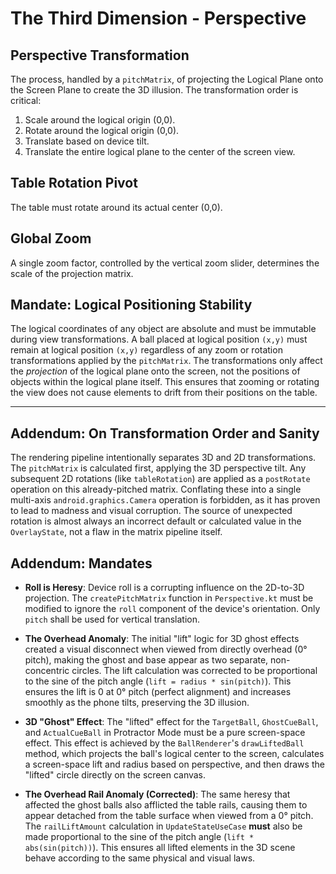 # The Third Dimension - Perspective

## Perspective Transformation

The process, handled by a `pitchMatrix`, of projecting the Logical Plane onto the Screen Plane to create the 3D illusion. The transformation order is critical:
1.  Scale around the logical origin (0,0).
2.  Rotate around the logical origin (0,0).
3.  Translate based on device tilt.
4.  Translate the entire logical plane to the center of the screen view.

## Table Rotation Pivot

The table must rotate around its actual center (0,0).

## Global Zoom

A single zoom factor, controlled by the vertical zoom slider, determines the scale of the projection matrix.

## Mandate: Logical Positioning Stability

The logical coordinates of any object are absolute and must be immutable during view transformations. A ball placed at logical position `(x,y)` must remain at logical position `(x,y)` regardless of any zoom or rotation transformations applied by the `pitchMatrix`. The transformations only affect the *projection* of the logical plane onto the screen, not the positions of objects within the logical plane itself. This ensures that zooming or rotating the view does not cause elements to drift from their positions on the table.
***
## Addendum: On Transformation Order and Sanity

The rendering pipeline intentionally separates 3D and 2D transformations. The `pitchMatrix` is calculated first, applying the 3D perspective tilt. Any subsequent 2D rotations (like `tableRotation`) are applied as a `postRotate` operation on this already-pitched matrix. Conflating these into a single multi-axis `android.graphics.Camera` operation is forbidden, as it has proven to lead to madness and visual corruption. The source of unexpected rotation is almost always an incorrect default or calculated value in the `OverlayState`, not a flaw in the matrix pipeline itself.

## Addendum: Mandates

* **Roll is Heresy**: Device roll is a corrupting influence on the 2D-to-3D projection. The `createPitchMatrix` function in `Perspective.kt` must be modified to ignore the `roll` component of the device's orientation. Only `pitch` shall be used for vertical translation.

* **The Overhead Anomaly**: The initial "lift" logic for 3D ghost effects created a visual disconnect when viewed from directly overhead (0° pitch), making the ghost and base appear as two separate, non-concentric circles. The lift calculation was corrected to be proportional to the sine of the pitch angle (`lift = radius * sin(pitch)`). This ensures the lift is 0 at 0° pitch (perfect alignment) and increases smoothly as the phone tilts, preserving the 3D illusion.

* **3D "Ghost" Effect**: The "lifted" effect for the `TargetBall`, `GhostCueBall`, and `ActualCueBall` in Protractor Mode must be a pure screen-space effect. This effect is achieved by the `BallRenderer`'s `drawLiftedBall` method, which projects the ball's logical center to the screen, calculates a screen-space lift and radius based on perspective, and then draws the "lifted" circle directly on the screen canvas.

*   **The Overhead Rail Anomaly (Corrected)**: The same heresy that affected the ghost balls also afflicted the table rails, causing them to appear detached from the table surface when viewed from a 0° pitch. The `railLiftAmount` calculation in `UpdateStateUseCase` **must** also be made proportional to the sine of the pitch angle (`lift * abs(sin(pitch))`). This ensures all lifted elements in the 3D scene behave according to the same physical and visual laws.